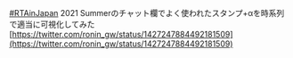 [#RTAinJapan](https://rtain.jp/) 2021 Summerのチャット欄でよく使われたスタンプ+αを時系列で適当に可視化してみた
[https://twitter.com/ronin_gw/status/1427247884492181509](https://twitter.com/ronin_gw/status/1427247884492181509)
